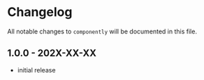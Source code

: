 # Changelog

All notable changes to `componently` will be documented in this file.

## 1.0.0 - 202X-XX-XX

- initial release
